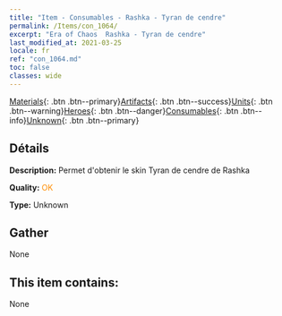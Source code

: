 ```yaml
---
title: "Item - Consumables - Rashka - Tyran de cendre"
permalink: /Items/con_1064/
excerpt: "Era of Chaos  Rashka - Tyran de cendre"
last_modified_at: 2021-03-25
locale: fr
ref: "con_1064.md"
toc: false
classes: wide
---
```

 [Materials](/fr/Items/){: .btn .btn--primary}[Artifacts](/fr/Items/Artifacts/){: .btn .btn--success}[Units](/fr/Items/Units/){: .btn .btn--warning}[Heroes](/fr/Items/Heroes/){: .btn .btn--danger}[Consumables](/fr/Items/Consumables/){: .btn .btn--info}[Unknown](/fr/Items/Unknown/){: .btn .btn--primary}

## Détails
 **Description:** Permet d'obtenir le skin Tyran de cendre de Rashka

 **Quality:** <span style="color: #FF8C00">OK</span>

 **Type:** Unknown

## Gather

  None

## This item contains:

  None

